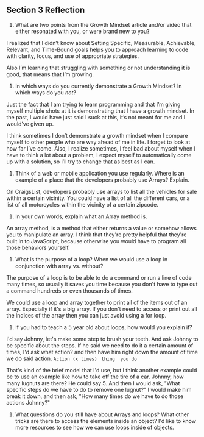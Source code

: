 ## Section 3 Reflection

1. What are two points from the Growth Mindset article and/or video that either resonated with you, or were brand new to you?

I realized that I didn’t know about Setting Specific, Measurable, Achievable, Relevant, and Time-Bound goals helps you to approach learning to code with clarity, focus, and use of appropriate strategies.

Also I’m learning that struggling with something or not understanding it is good, that means that I’m growing.

1. In which ways do you currently demonstrate a Growth Mindset? In which ways do you _not_?

Just the fact that I am trying to learn programming and that I’m giving myself multiple shots at it is demonstrating that I have a growth mindset. In the past, I would have just said I suck at this, it’s not meant for me and I would’ve given up.

I think sometimes I don’t demonstrate a growth mindset when I compare myself to other people who are way ahead of me in life. I forget to look at how far I’ve come. Also, I realize sometimes, I feel bad about myself when I have to think a lot about a problem, I expect myself to automatically come up with a solution, so I’ll try to change that as best as I can.


1. Think of a web or mobile application you use regularly. Where is an example of a place that the developers probably use Arrays? Explain.

On CraigsList, developers probably use arrays to list all the vehicles for sale within a certain vicinity.
You could have a list of all the different cars, or a list of all motorcycles within the vicinity of a certain
zipcode.

1. In your own words, explain what an Array method is.

An array method, is a method that either returns a value or somehow allows you to manipulate an array.
I think that they're pretty helpful that they're built in to JavaScript, because otherwise you would have
to program all those behaviors yourself.

1. What is the purpose of a loop? When we would use a loop in conjunction with array vs. without?

The purpose of a loop is to be able to do a command or run a line of code many times, so usually
it saves you time because you don't have to type out a command hundreds or even thousands of times.

We could use a loop and array together to print all of the items out of an array. Especially if it's a big array.
If you don't need to access or print out all the indices of the array then you can just avoid using a for loop.

1. If you had to teach a 5 year old about loops, how would you explain it?

I'd say Johnny, let's make some step to brush your teeth. And ask Johnny to be specific about the steps. If he said
we need to do it a certain amount of times, I'd ask what action? and then have him right down the amount of time we do
said action.
`Action (x times)`
` thing  you do`

That's kind of the brief model that I'd use, but I think another example could be to use an example like how to take off the tire of a car. Johnny, how many lugnuts are there? He could say 5. And then I would ask, "What specific steps do we have to do to
remove one lugnut?" I would make him break it down, and then ask, "How many times do we have to do those actions Johnny?"

1. What questions do you still have about Arrays and loops?
What other tricks are there to access the elements inside an object? I'd like to know more resources to see
how we can use loops inside of objects.
